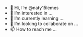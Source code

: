 - 👋 Hi, I’m @naty15lemes
- 👀 I’m interested in ...
- 🌱 I’m currently learning ...
- 💞️ I’m looking to collaborate on ...
- 📫 How to reach me ...

<!---
naty15lemes/naty15lemes is a ✨ special ✨ repository because its `README.md` (this file) appears on your GitHub profile.
You can click the Preview link to take a look at your changes.
--->
